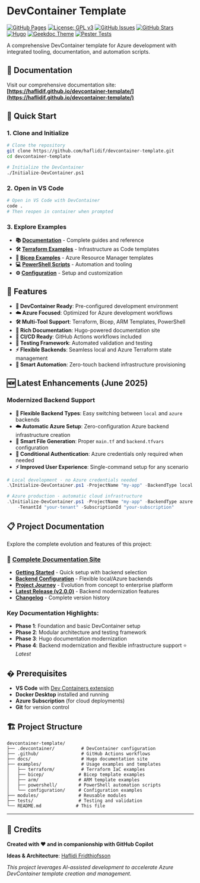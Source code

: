 # DevContainer Template

[![GitHub Pages](https://img.shields.io/badge/docs-GitHub%20Pages-blue.svg)](https://haflidif.github.io/devcontainer-template/)
[![License: GPL v3](https://img.shields.io/badge/License-GPLv3-blue.svg)](https://www.gnu.org/licenses/gpl-3.0)
[![GitHub Issues](https://img.shields.io/github/issues/haflidif/devcontainer-template.svg)](https://github.com/haflidif/devcontainer-template/issues)
[![GitHub Stars](https://img.shields.io/github/stars/haflidif/devcontainer-template.svg)](https://github.com/haflidif/devcontainer-template/stargazers)
[![Hugo](https://img.shields.io/badge/Hugo-Extended-FF4088.svg)](https://gohugo.io/)
[![Geekdoc Theme](https://img.shields.io/badge/Theme-Geekdoc-green.svg)](https://geekdocs.de/)
[![Pester Tests](https://img.shields.io/badge/Pester-38%20Tests-brightgreen.svg)](./tests/)

A comprehensive DevContainer template for Azure development with integrated tooling, documentation, and automation scripts.

## 📖 Documentation

Visit our comprehensive documentation site: **[https://haflidif.github.io/devcontainer-template/](https://haflidif.github.io/devcontainer-template/)**

## 🚀 Quick Start

### 1. Clone and Initialize
```bash
# Clone the repository
git clone https://github.com/haflidif/devcontainer-template.git
cd devcontainer-template

# Initialize the DevContainer
./Initialize-DevContainer.ps1
```

### 2. Open in VS Code
```bash
# Open in VS Code with DevContainer
code .
# Then reopen in container when prompted
```

### 3. Explore Examples
- **📚 [Documentation](https://haflidif.github.io/devcontainer-template/)** - Complete guides and reference
- **🛠️ [Terraform Examples](./examples/terraform/)** - Infrastructure as Code templates
- **🔧 [Bicep Examples](./examples/bicep/)** - Azure Resource Manager templates  
- **💻 [PowerShell Scripts](./examples/powershell/)** - Automation and tooling
- **⚙️ [Configuration](./examples/configuration/)** - Setup and customization

## 🎯 Features

- **🐳 DevContainer Ready**: Pre-configured development environment
- **☁️ Azure Focused**: Optimized for Azure development workflows
- **🛠️ Multi-Tool Support**: Terraform, Bicep, ARM Templates, PowerShell
- **📖 Rich Documentation**: Hugo-powered documentation site
- **🔄 CI/CD Ready**: GitHub Actions workflows included
- **🧪 Testing Framework**: Automated validation and testing
- **⚡ Flexible Backends**: Seamless local and Azure Terraform state management
- **🤖 Smart Automation**: Zero-touch backend infrastructure provisioning

## 🆕 Latest Enhancements (June 2025)

### **Modernized Backend Support**
- **🔄 Flexible Backend Types**: Easy switching between `local` and `azure` backends
- **☁️ Automatic Azure Setup**: Zero-configuration Azure backend infrastructure creation
- **📁 Smart File Generation**: Proper `main.tf` and `backend.tfvars` configuration
- **🔐 Conditional Authentication**: Azure credentials only required when needed
- **⚡ Improved User Experience**: Single-command setup for any scenario

```powershell
# Local development - no Azure credentials needed
.\Initialize-DevContainer.ps1 -ProjectName "my-app" -BackendType local

# Azure production - automatic cloud infrastructure
.\Initialize-DevContainer.ps1 -ProjectName "my-app" -BackendType azure `
    -TenantId "your-tenant" -SubscriptionId "your-subscription"
```

## 📋 Project Documentation

Explore the complete evolution and features of this project:

### **📖 [Complete Documentation Site](https://haflidif.github.io/devcontainer-template/)**
- **[Getting Started](https://haflidif.github.io/devcontainer-template/docs/getting-started/)** - Quick setup with backend selection
- **[Backend Configuration](https://haflidif.github.io/devcontainer-template/docs/configuration/backend/)** - Flexible local/Azure backends  
- **[Project Journey](https://haflidif.github.io/devcontainer-template/docs/project-journey/)** - Evolution from concept to enterprise platform
- **[Latest Release (v2.0.0)](https://haflidif.github.io/devcontainer-template/docs/releases/v2-0-0/)** - Backend modernization features
- **[Changelog](https://haflidif.github.io/devcontainer-template/docs/changelog/)** - Complete version history

### **Key Documentation Highlights:**
- **Phase 1**: Foundation and basic DevContainer setup
- **Phase 2**: Modular architecture and testing framework  
- **Phase 3**: Hugo documentation modernization
- **Phase 4**: Backend modernization and flexible infrastructure support ⭐ *Latest*

## � Prerequisites

- **VS Code** with [Dev Containers extension](https://marketplace.visualstudio.com/items?itemName=ms-vscode-remote.remote-containers)
- **Docker Desktop** installed and running
- **Azure Subscription** (for cloud deployments)
- **Git** for version control

## 🏗️ Project Structure

```
devcontainer-template/
├── .devcontainer/          # DevContainer configuration
├── .github/                # GitHub Actions workflows  
├── docs/                   # Hugo documentation site
├── examples/               # Usage examples and templates
│   ├── terraform/          # Terraform IaC examples
│   ├── bicep/             # Bicep template examples
│   ├── arm/               # ARM template examples
│   ├── powershell/        # PowerShell automation scripts
│   └── configuration/     # Configuration examples
├── modules/               # Reusable modules
├── tests/                 # Testing and validation
└── README.md             # This file
```

---

## 👥 Credits

**Created with ❤️ and in companionship with GitHub Copilot**

**Ideas & Architecture**: [Haflidi Fridthjofsson](https://github.com/haflidif)

*This project leverages AI-assisted development to accelerate Azure DevContainer template creation and management.*
